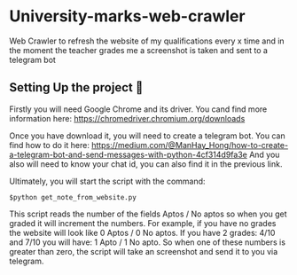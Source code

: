 # University-marks-web-crawler
Web Crawler to refresh the website of my qualifications every x time and in the moment the teacher grades me a screenshot is taken and sent to a telegram bot

## Setting Up the project 🚀
Firstly you will need Google Chrome and its driver. You cand find more information here: https://chromedriver.chromium.org/downloads

Once you have download it, you will need to create a telegram bot. You can find how to do it here: https://medium.com/@ManHay_Hong/how-to-create-a-telegram-bot-and-send-messages-with-python-4cf314d9fa3e
And you also will need to know your chat id, you can also find it in the previous link. 

Ultimately, you will start the script with the command: 
```
$python get_note_from_website.py
```

This script reads the number of the fields Aptos / No aptos so when you get graded it will increment the numbers. For example, if you have no grades the website will look like 0 Aptos / 0 No aptos. If you have 2 grades: 4/10 and 7/10 you will have: 1 Apto / 1 No apto. So when one of these numbers is greater than zero, the script will take an screenshot and send it to you via telegram. 
